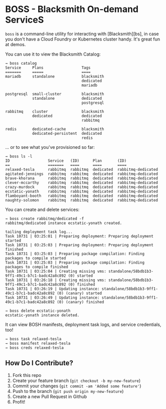 BOSS - Blacksmith On-demand ServiceS
====================================

`boss` is a command-line utility for interacting with
[Blacksmith][bs], in case you don't have a Cloud Foundry or
Kubernetes cluster handy.  It's great fun at demos.

You can use it to view the Blacksmith Catalog:

```
→ boss catalog
Service     Plans                 Tags
=======     =====                 ====
mariadb     standalone            blacksmith
                                  dedicated
                                  mariadb

postgresql  small-cluster         blacksmith
            standalone            dedicated
                                  postgresql

rabbitmq    cluster               blacksmith
            dedicated             dedicated
                                  rabbitmq

redis       dedicated-cache       blacksmith
            dedicated-persistent  dedicated
                                  redis
```

... or to see what you've provisioned so far:

```
→ boss ls -l
ID                 Service   (ID)      Plan       (ID)
==                 =======   ====      ====       ====
relaxed-tesla      rabbitmq  rabbitmq  dedicated  rabbitmq-dedicated
agitated-jennings  rabbitmq  rabbitmq  dedicated  rabbitmq-dedicated
brave-khorana      rabbitmq  rabbitmq  dedicated  rabbitmq-dedicated
clever-mccarthy    rabbitmq  rabbitmq  dedicated  rabbitmq-dedicated
crazy-murdock      rabbitmq  rabbitmq  dedicated  rabbitmq-dedicated
ecstatic-yonath    rabbitmq  rabbitmq  dedicated  rabbitmq-dedicated
flamboyant-booth   rabbitmq  rabbitmq  dedicated  rabbitmq-dedicated
naughty-solomon    rabbitmq  rabbitmq  dedicated  rabbitmq-dedicated
```

You can create and delete services:

```
→ boss create rabbitmq/dedicated -f
rabbitmq/dedicated instance ecstatic-yonath created.

tailing deployment task log...
Task 10731 | 03:25:01 | Preparing deployment: Preparing deployment started
Task 10731 | 03:25:03 | Preparing deployment: Preparing deployment finished
Task 10731 | 03:25:03 | Preparing package compilation: Finding packages to compile started
Task 10731 | 03:25:03 | Preparing package compilation: Finding packages to compile finished
Task 10731 | 03:25:04 | Creating missing vms: standalone/58bdb1b3-9ff1-49c1-b7c1-badc42a8c892 (0) started
Task 10731 | 03:26:18 | Creating missing vms: standalone/58bdb1b3-9ff1-49c1-b7c1-badc42a8c892 (0) finished
Task 10731 | 03:26:19 | Updating instance: standalone/58bdb1b3-9ff1-49c1-b7c1-badc42a8c892 (0) (canary) started
Task 10731 | 03:26:49 | Updating instance: standalone/58bdb1b3-9ff1-49c1-b7c1-badc42a8c892 (0) (canary) finished

→ boss delete ecstatic-yonath
ecstatic-yonath instance deleted.
```

It can view BOSH manifests, deployment task logs, and service
credentials, too!

```
→ boss task relaxed-tesla
→ boss manifest relaxed-tesla
→ boss creds relaxed-tesla
```

How Do I Contribute?
--------------------

  1. Fork this repo
  2. Create your feature branch (`git checkout -b my-new-feature`)
  3. Commit your changes (`git commit -am 'Added some feature'`)
  4. Push to the branch (`git push origin my-new-feature`)
  5. Create a new Pull Request in Github
  6. Profit!
